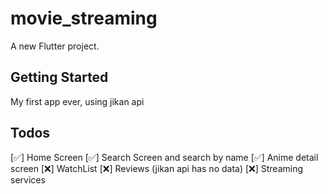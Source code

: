 # movie_streaming

A new Flutter project.

## Getting Started

My first app ever, using jikan api

## Todos
[✅] Home Screen
[✅] Search Screen and search by name
[✅] Anime detail screen
[❌] WatchList
[❌] Reviews (jikan api has no data)
[❌] Streaming services


